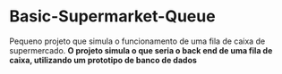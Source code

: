 # Basic-Supermarket-Queue
Pequeno projeto que simula o funcionamento de uma fila de caixa de supermercado.
**O projeto simula o que seria o back end de uma fila de caixa, utilizando um prototipo de banco de dados**
